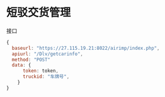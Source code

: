 # 短驳交货管理

接口

```javascript
{
  baseurl: "https://27.115.19.21:8022/airimp/index.php",
  apiurl: "/Dlv/getcarinfo",
  method: "POST"
  data: {
      token: token,
      truckid: "车牌号",
    }
}
```
